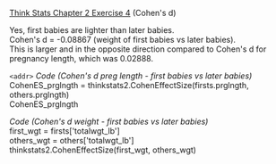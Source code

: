 [Think Stats Chapter 2 Exercise 4](http://greenteapress.com/thinkstats2/html/thinkstats2003.html#toc24) (Cohen's d)

Yes, first babies are lighter than later babies.  <br>
Cohen's d = -0.08867 (weight of first babies vs later babies).  <br>
This is larger and in the opposite direction compared to Cohen's d for pregnancy length, which was 0.02888.

`<addr>` *Code (Cohen's d preg length - first babies vs later babies)*  <br>
    CohenES_prglngth = thinkstats2.CohenEffectSize(firsts.prglngth, others.prglngth)   <br>
    CohenES_prglngth

*Code (Cohen's d weight - first babies vs later babies)*     
    first_wgt = firsts['totalwgt_lb']     <br>
    others_wgt = others['totalwgt_lb']     <br>
    thinkstats2.CohenEffectSize(first_wgt, others_wgt)
